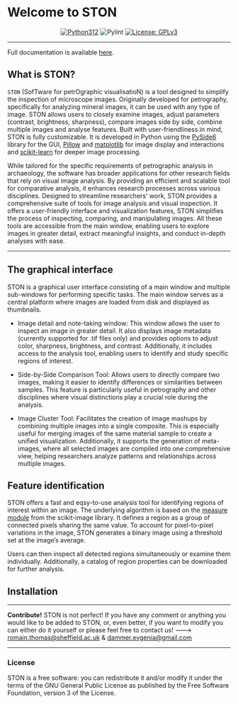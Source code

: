 # Welcome to STON


<div align="center">

[![Python312](https://img.shields.io/badge/python-3.12%2B-blue)](https://www.python.org/)
![Pylint](https://github.com/Romain-Thomas-Shef/STON/actions/workflows/pylint.yml/badge.svg)
[![License: GPLv3](https://img.shields.io/badge/License-GPLv3-blue.svg)](https://www.gnu.org/licenses/gpl-3.0)

</div>

---



Full documentation is available [here](romain-thomas-shef.github.io/STON/).


## What is STON?

`STON` (SofTware for petrOgraphic visualisatioN) is a tool designed to simplify the inspection of microscope images. Originally developed for petrography, specifically for analyzing mineral images, it can be used with any type of image. STON allows users to closely examine images, adjust parameters (contrast, brightness, sharpness), compare images side by side, combine multiple images and analyse features.
Built with user-friendliness in mind, STON is fully customizable. It is developed in Python using the [PySide6](https://wiki.qt.io/Qt_for_Python) library for the GUI, [Pillow](https://pillow.readthedocs.io/en/stable/index.html) and [matplotlib](https://matplotlib.org/) for image display and interactions and [scikit-learn](https://scikit-learn.org/1.6/index.html) for deeper image processing.

While tailored for the specific requirements of petrographic analysis in archaeology, the software has broader applications for other research fields that rely on visual image analysis. By providing an efficient and scalable tool for comparative analysis, it enhances research processes across various disciplines. Designed to streamline researchers' work, STON provides a comprehensive suite of tools for image analysis and visual inspection. It offers a user-friendly interface and visualization features, STON simplifies the process of inspecting, comparing, and manipulating images. All these tools are accessible from the main window, enabling users to explore images in greater detail, extract meaningful insights, and conduct in-depth analyses with ease.


---

## The graphical interface

STON is a graphical user interface consisting of a main window and multiple sub-windows for performing specific tasks. The main window serves as a central platform where images are loaded from disk and displayed as thumbnails.

- Image detail and note-taking window: This window allows the user to inspect an image in greater detail. It also displays image metadata (currently supported for .tif files only) and provides options to adjust color, sharpness,
 brightness, and contrast. Additionally, it includes access to the analysis tool, enabling users to identify and study specific regions of interest.

- Side-by-Side Comparison Tool: Allows users to directly compare two images, making it easier to identify differences or similarities between samples. This feature is particularly useful in petrography and other disciplines where visual distinctions play a crucial role during the analysis.

- Image Cluster Tool: Facilitates the creation of image mashups by combining multiple images into a single composite. This is especially useful for merging images of the same material sample to create a unified visualization. Additionally, it supports the generation of meta-images, where all selected images are compiled into one comprehensive view, helping researchers analyze patterns and relationships across multiple images.

## Feature identification

STON offers a fast and eqsy-to-use analysis tool for identifying regions of interest within an image. The underlying algorithm is based on the [measure module](https://scikit-image.org/docs/stable/api/skimage.measure.html) from the scikit-image library. It defines a region as a group of connected pixels sharing the same value. To account for pixel-to-pixel variations in the image, STON generates a binary image using a threshold set at the image’s average.

Users can then inspect all detected regions simultaneously or examine them individually. Additionally, a catalog of region properties can be downloaded for further analysis.

## Installation

---

**Contribute!** STON is not perfect! If you have any comment or anything you would like to be added to STON, or, even better, if you want to modify you can either do it yourself or please feel free to contact us! ---> romain.thomas@sheffield.ac.uk & dammer.evgenia@gmail.com

---

### License

STON is a free software: you can redistribute it and/or modify it under the terms of the GNU General Public License as published by the Free Software Foundation, version 3 of the License.
